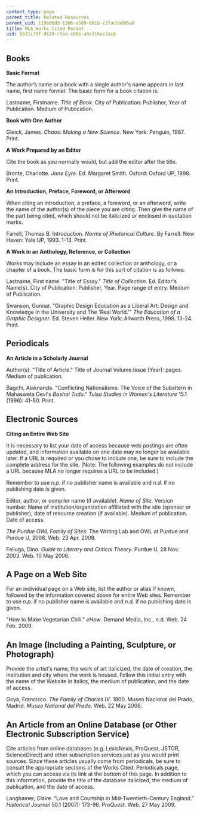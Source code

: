 ```yaml
---
content_type: page
parent_title: Related Resources
parent_uid: 119606d3-1306-a589-6b1b-c3fac9a895a0
title: MLA Works Cited Format
uid: 6631c79f-9629-c5ba-c80e-a8e316ac2ac8
---
```


Books
-----

**Basic Format**

The author’s name or a book with a single author's name appears in last name, first name format. The basic form for a book citation is:

Lastname, Firstname. _Title of Book_. City of Publication: Publisher, Year of Publication. Medium of Publication.

**Book with One Author**

Gleick, James. _Chaos: Making a New Science_. New York: Penguin, 1987. Print.

**A Work Prepared by an Editor**

Cite the book as you normally would, but add the editor after the title.

Bronte, Charlotte. _Jane Eyre_. Ed. Margaret Smith. Oxford: Oxford UP, 1998. Print.

**An Introduction, Preface, Foreword, or Afterword**

When citing an introduction, a preface, a foreword, or an afterword, write the name of the author(s) of the piece you are citing. Then give the name of the part being cited, which should not be italicized or enclosed in quotation marks.

Farrell, Thomas B. Introduction. _Norms of Rhetorical Culture_. By Farrell. New Haven: Yale UP, 1993. 1-13. Print.

**A Work in an Anthology, Reference, or Collection**

Works may include an essay in an edited collection or anthology, or a chapter of a book. The basic form is for this sort of citation is as follows:

Lastname, First name. "Title of Essay." _Title of Collection_. Ed. Editor's Name(s). City of Publication: Publisher, Year. Page range of entry. Medium of Publication.

Swanson, Gunnar. "Graphic Design Education as a Liberal Art: Design and Knowledge in the University and The 'Real World.'" _The Education of a Graphic Designer_. Ed. Steven Heller. New York: Allworth Press, 1998. 13-24. Print.

Periodicals
-----------

**An Article in a Scholarly Journal**

Author(s). "Title of Article." Title of Journal Volume.Issue (Year): pages. Medium of publication.

Bagchi, Alaknanda. "Conflicting Nationalisms: The Voice of the Subaltern in Mahasweta Devi's _Bashai Tudu_." _Tulsa Studies in Women's Literature_ 15.1 (1996): 41-50. Print.

Electronic Sources
------------------

**Citing an Entire Web Site**

It is necessary to list your date of access because web postings are often updated, and information available on one date may no longer be available later. If a URL is required or you chose to include one, be sure to include the complete address for the site. (Note: The following examples do not include a URL because MLA no longer requires a URL to be included.)

Remember to use _n.p._ if no publisher name is available and _n.d._ if no publishing date is given.

Editor, author, or compiler name (if available). _Name of Site_. Version number. Name of institution/organization affiliated with the site (sponsor or publisher), date of resource creation (if available). Medium of publication. Date of access.

_The Purdue OWL Family of Sites_. The Writing Lab and OWL at Purdue and Purdue U, 2008. Web. 23 Apr. 2008.

Felluga, Dino. _Guide to Literary and Critical Theory_. Purdue U, 28 Nov. 2003. Web. 10 May 2006.

A Page on a Web Site
--------------------

For an individual page on a Web site, list the author or alias if known, followed by the information covered above for entire Web sites. Remember to use _n.p._ if no publisher name is available and _n.d._ if no publishing date is given.

"How to Make Vegetarian Chili." _eHow_. Demand Media, Inc., n.d. Web. 24 Feb. 2009.

An Image (Including a Painting, Sculpture, or Photograph)
---------------------------------------------------------

Provide the artist's name, the work of art italicized, the date of creation, the institution and city where the work is housed. Follow this initial entry with the name of the Website in italics, the medium of publication, and the date of access.

Goya, Francisco. _The Family of Charles IV_. 1800. Museo Nacional del Prado, Madrid. _Museo National del Prado_. Web. 22 May 2006.

An Article from an Online Database (or Other Electronic Subscription Service)
-----------------------------------------------------------------------------

Cite articles from online databases (e.g. LexisNexis, ProQuest, JSTOR, ScienceDirect) and other subscription services just as you would print sources. Since these articles usually come from periodicals, be sure to consult the appropriate sections of the Works Cited: Periodicals page, which you can access via its link at the bottom of this page. In addition to this information, provide the title of the database italicized, the medium of publication, and the date of access.

Langhamer, Claire. “Love and Courtship in Mid-Twentieth-Century England.” _Historical Journal_ 50.1 (2007): 173-96. _ProQuest_. Web. 27 May 2009.